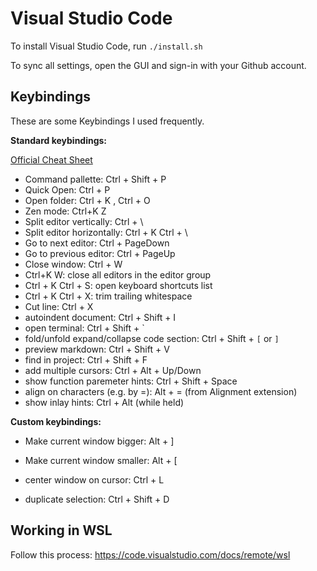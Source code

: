 # Visual Studio Code

To install Visual Studio Code, run `./install.sh`

To sync all settings, open the GUI and sign-in with your Github account.



## Keybindings

These are some Keybindings I used frequently.

**Standard keybindings:**

[Official Cheat Sheet](https://code.visualstudio.com/shortcuts/keyboard-shortcuts-windows.pdf)

- Command pallette: Ctrl + Shift + P
- Quick Open: Ctrl + P
- Open folder: Ctrl + K , Ctrl + O
- Zen mode: Ctrl+K Z
- Split editor vertically: Ctrl + \
- Split editor horizontally: Ctrl + K  Ctrl + \
- Go to next editor: Ctrl + PageDown
- Go to previous editor: Ctrl + PageUp
- Close window: Ctrl + W
- Ctrl+K W: close all editors in the editor group
- Ctrl + K Ctrl + S: open keyboard shortcuts list
- Ctrl + K Ctrl + X: trim trailing whitespace
- Cut line: Ctrl + X
- autoindent document: Ctrl + Shift + I
- open terminal: Ctrl + Shift + `
- fold/unfold expand/collapse code section: Ctrl + Shift + `[` or `]`
- preview markdown: Ctrl + Shift + V
- find in project: Ctrl + Shift + F
- add multiple cursors: Ctrl + Alt + Up/Down
- show function paremeter hints: Ctrl + Shift + Space
- align on characters (e.g. by =): Alt + = (from Alignment extension)
- show inlay hints: Ctrl + Alt (while held)


**Custom keybindings:**

- Make current window bigger: Alt + ]
- Make current window smaller: Alt + [

- center window on cursor: Ctrl + L
- duplicate selection: Ctrl + Shift + D


## Working in WSL

Follow this process: https://code.visualstudio.com/docs/remote/wsl
